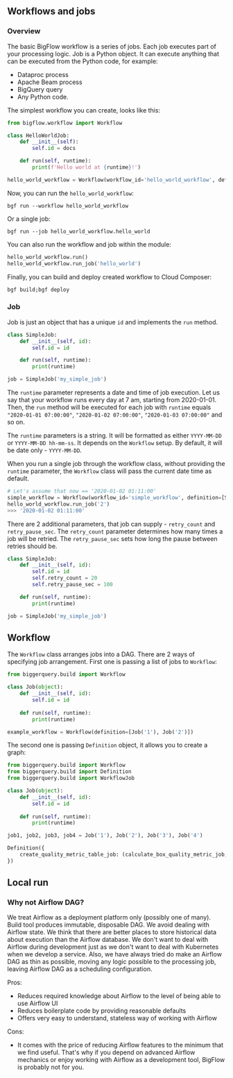 ## Workflows and jobs

### Overview

The basic BigFlow workflow is a series of jobs. Each job executes part of your processing logic. Job is a Python object. 
It can execute anything that can be executed from the Python code, for example:

* Dataproc process
* Apache Beam process
* BigQuery query
* Any Python code.

The simplest workflow you can create, looks like this:

```python
from bigflow.workflow import Workflow

class HelloWorldJob:
    def __init__(self):
        self.id = docs

    def run(self, runtime):
        print(f'Hello world at {runtime}!')

hello_world_workflow = Workflow(workflow_id='hello_world_workflow', definition=[HelloWorldJob()])
```

Now, you can run the `hello_world_workflow`:

```shell script
bgf run --workflow hello_world_workflow
```

Or a single job:

```shell script
bgf run --job hello_world_workflow.hello_world
```

You can also run the workflow and job within the module:

```python
hello_world_workflow.run()
hello_world_workflow.run_job('hello_world')
```

Finally, you can build and deploy created workflow to Cloud Composer:

```shell script
bgf build;bgf deploy
```

### Job

Job is just an object that has a unique `id` and implements the `run` method.

```python
class SimpleJob:
    def __init__(self, id):
        self.id = id

    def run(self, runtime):
        print(runtime)

job = SimpleJob('my_simple_job')
```

The `runtime` parameter represents a date and time of job execution. Let us say that your workflow runs every day at 7 am,
starting from 2020-01-01. Then, the `run` method will be executed for each job with `runtime` 
equals `"2020-01-01 07:00:00"`, `"2020-01-02 07:00:00"`, `"2020-01-03 07:00:00"` and so on.

The `runtime` parameters is a string. It will be formatted as either `YYYY-MM-DD` or `YYYY-MM-DD hh-mm-ss`.
It depends on the `Workflow` setup. By default, it will be date only - `YYYY-MM-DD`.

When you run a single job through the workflow class, without providing the `runtime` parameter, the `Workflow` class
will pass the current date time as default.

```python
# Let's assume that now == '2020-01-02 01:11:00'
simple_workflow = Workflow(workflow_id='simple_workflow', definition=[SimpleJob('1'), SimpleJob('2')])
hello_world_workflow.run_job('2')
>>> '2020-01-02 01:11:00'
```

There are 2 additional parameters, that job can supply - `retry_count` and `retry_pause_sec`. The `retry_count` parameter
determines how many times a job will be retried. The `retry_pause_sec` sets how long the pause between retries should be.

```python
class SimpleJob:
    def __init__(self, id):
        self.id = id
        self.retry_count = 20
        self.retry_pause_sec = 100

    def run(self, runtime):
        print(runtime)

job = SimpleJob('my_simple_job')
```

## Workflow

The `Workflow` class arranges jobs into a DAG. There are 2 ways of specifying job arrangement. First one is passing a list
of jobs to `Workflow`:

```python
from biggerquery.build import Workflow

class Job(object):
    def __init__(self, id):
        self.id = id
    
    def run(self, runtime):
        print(runtime)

example_workflow = Workflow(definition=[Job('1'), Job('2')])
```

The second one is passing `Definition` object, it allows you to create a graph:

```python
from biggerquery.build import Workflow
from biggerquery.build import Definition
from biggerquery.build import WorkflowJob

class Job(object):
    def __init__(self, id):
        self.id = id
    
    def run(self, runtime):
        print(runtime)

job1, job2, job3, job4 = Job('1'), Job('2'), Job('3'), Job('4')

Definition({
    create_quality_metric_table_job: (calculate_box_quality_metric_job, calculate_offer_quality_metric_job)
})
```

## Local run


### Why not Airflow DAG?

We treat Airflow as a deployment platform only (possibly one of many). Build tool produces immutable, disposable DAG. We avoid dealing with
Airflow state. We think that there are better places to store historical data
about execution than the Airflow database. We don't want to deal with Airflow during development just as we don't want to deal
with Kubernetes when we develop a service. Also, we have always tried do make an Airflow DAG as thin as possible, moving
any logic possible to the processing job, leaving Airflow DAG as a scheduling configuration.

Pros:

* Reduces required knowledge about Airflow to the level of being able to use Airflow UI
* Reduces boilerplate code by providing reasonable defaults
* Offers very easy to understand, stateless way of working with Airflow

Cons:

* It comes with the price of reducing Airflow features to the minimum that we find useful. That's why if you depend on advanced 
Airflow mechanics or enjoy working with Airflow as a development tool, BigFlow is probably not for you.